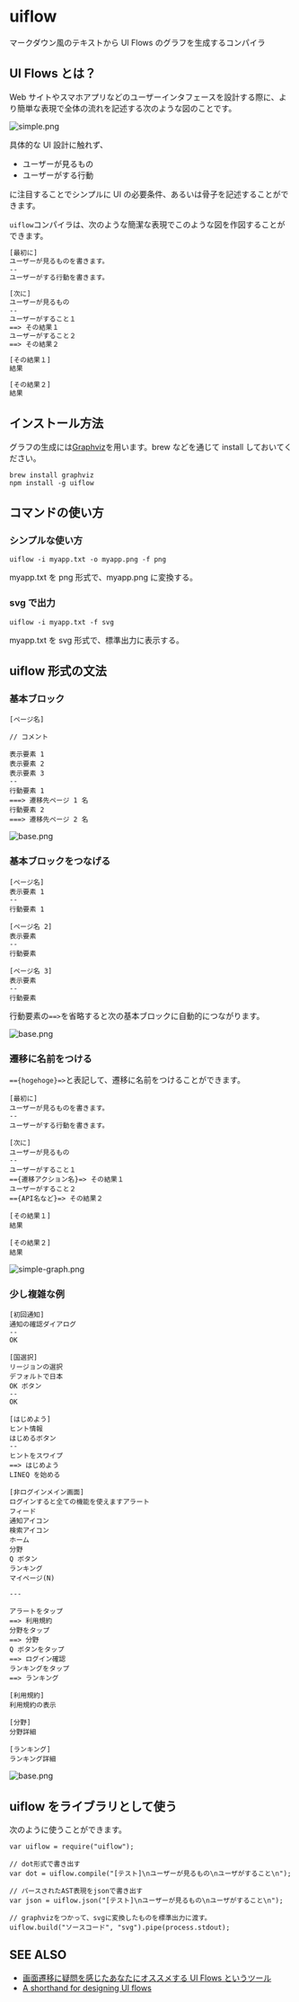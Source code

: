 # uiflow

マークダウン風のテキストから UI Flows のグラフを生成するコンパイラ

## UI Flows とは？

Web サイトやスマホアプリなどのユーザーインタフェースを設計する際に、より簡単な表現で全体の流れを記述する次のような図のことです。

![simple.png](https://qiita-image-store.s3.amazonaws.com/0/35671/83a65590-8ea7-a124-0a86-ca9cb967402b.png "simple.png")

具体的な UI 設計に触れず、

- ユーザーが見るもの
- ユーザーがする行動

に注目することでシンプルに UI の必要条件、あるいは骨子を記述することができます。

`uiflow`コンパイラは、次のような簡潔な表現でこのような図を作図することができます。

```markdown:sample.txt
[最初に]
ユーザーが見るものを書きます。
--
ユーザーがする行動を書きます。

[次に]
ユーザーが見るもの
--
ユーザーがすること１
==> その結果１
ユーザーがすること２
==> その結果２

[その結果１]
結果

[その結果２]
結果
```

## インストール方法

グラフの生成には[Graphviz](http://www.graphviz.org/)を用います。brew などを通じて install しておいてください。

```
brew install graphviz
npm install -g uiflow
```

## コマンドの使い方

### シンプルな使い方

```bash:
uiflow -i myapp.txt -o myapp.png -f png
```

myapp.txt を png 形式で、myapp.png に変換する。

### svg で出力

```bash:
uiflow -i myapp.txt -f svg
```

myapp.txt を svg 形式で、標準出力に表示する。

## uiflow 形式の文法

### 基本ブロック

```markdown:基本ブロック
[ページ名]

// コメント

表示要素 1
表示要素 2
表示要素 3
--
行動要素 1
===> 遷移先ページ 1 名
行動要素 2
===> 遷移先ページ 2 名
```

![base.png](https://qiita-image-store.s3.amazonaws.com/0/35671/f2b4855d-a53c-5414-50f1-de4f07bc2f16.png "base.png")

### 基本ブロックをつなげる

```markdown:基本ブロック
[ページ名]
表示要素 1
--
行動要素 1

[ページ名 2]
表示要素
--
行動要素

[ページ名 3]
表示要素
--
行動要素
```

行動要素の`==>`を省略すると次の基本ブロックに自動的につながります。

![base.png](https://qiita-image-store.s3.amazonaws.com/0/35671/01f02911-6738-549f-dd93-b829887843fb.png "base.png")

### 遷移に名前をつける

`=={hogehoge}=>`と表記して、遷移に名前をつけることができます。

```
[最初に]
ユーザーが見るものを書きます。
--
ユーザーがする行動を書きます。

[次に]
ユーザーが見るもの
--
ユーザーがすること１
=={遷移アクション名}=> その結果１
ユーザーがすること２
=={API名など}=> その結果２

[その結果１]
結果

[その結果２]
結果

```

![simple-graph.png](https://qiita-image-store.s3.amazonaws.com/0/35671/eff43bff-b436-c9e5-815e-559143cec750.png "simple-graph.png")

### 少し複雑な例

```markdown:complex
[初回通知]
通知の確認ダイアログ
--
OK

[国選択]
リージョンの選択
デフォルトで日本
OK ボタン
--
OK

[はじめよう]
ヒント情報
はじめるボタン
--
ヒントをスワイプ
==> はじめよう
LINEQ を始める

[非ログインメイン画面]
ログインすると全ての機能を使えますアラート
フィード
通知アイコン
検索アイコン
ホーム
分野
Q ボタン
ランキング
マイページ(N)

---

アラートをタップ
==> 利用規約
分野をタップ
==> 分野
Q ボタンをタップ
==> ログイン確認
ランキングをタップ
==> ランキング

[利用規約]
利用規約の表示

[分野]
分野詳細

[ランキング]
ランキング詳細
```

![base.png](https://qiita-image-store.s3.amazonaws.com/0/35671/5f26cd34-39bf-4dd3-c2b9-2ac892abbdd8.png "base.png")

## uiflow をライブラリとして使う

次のように使うことができます。

```javascript:sampleusage
var uiflow = require("uiflow");

// dot形式で書き出す
var dot = uiflow.compile("[テスト]\nユーザーが見るもの\nユーザがすること\n");

// パースされたAST表現をjsonで書き出す
var json = uiflow.json("[テスト]\nユーザーが見るもの\nユーザがすること\n");

// graphvizをつかって、svgに変換したものを標準出力に渡す。
uiflow.build("ソースコード", "svg").pipe(process.stdout);
```

## SEE ALSO

- [画面遷移に疑問を感じたあなたにオススメする UI Flows というツール](http://www.standardinc.jp/reflection/article/ui-flows/)
- [A shorthand for designing UI flows](https://signalvnoise.com/posts/1926-a-shorthand-for-designing-ui-flows)
